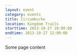 ```yaml
---
layout: event
category: events
title: Circumburke
location: Kingdom Trails
starttime: 2013-10-27 10:00:00
endtime: 2013-10-27 12:00:00
---
```


Some page content